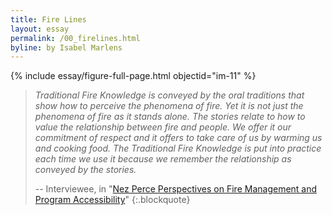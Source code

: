 ```yaml
---
title: Fire Lines
layout: essay
permalink: /00_firelines.html
byline: by Isabel Marlens
---
```


{% include essay/figure-full-page.html objectid="im-11" %}

> *Traditional Fire Knowledge is conveyed by the oral traditions that show how to perceive the phenomena of fire. Yet it is not just the phenomena of fire as it stands alone. The stories relate to how to value the relationship between fire and people. We offer it our commitment of respect and it offers to take care of us by warming us and cooking food. The Traditional Fire Knowledge is put into practice each time we use it because we remember the relationship as conveyed by the stories.*
>
> -- Interviewee, in "[Nez Perce Perspectives on Fire Management and Program Accessibility](https://rex.libraries.wsu.edu/esploro/outputs/99900525150601842)"
{:.blockquote}